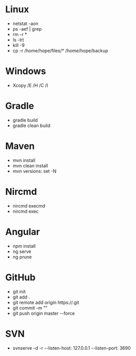# Linux
- netstat -aon
- ps -aef | grep <something>
- rm -r *
- ls -lrt
- kill -9 <pid>
- cp -r /home/hope/files/* /home/hope/backup

# Windows
- Xcopy <copy from directory> <copy to directory> /E /H /C /I

# Gradle
- gradle build
- gradle clean build

# Maven
- mvn install
- mvn clean install
- mvn versions: set -N

# Nircmd
- nircmd execmd <ur command here>
- nircmd exec <ur bat file here>

# Angular
- npm install
- ng serve
- ng prune

# GitHub
- git init
- git add .
- git remote add origin https://<github repository>.git
- git commit -m "<comment>"
- git push origin master --force

# SVN
- svnserve -d -r <path to repository> --listen-host: 127.0.0.1 --listen-port: 3690
